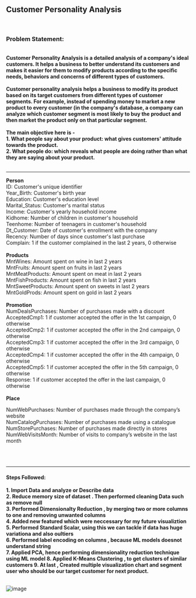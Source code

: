 <h2>Customer Personality Analysis</h2><br/>

<h3>Problem Statement:</h3> <br/>
<b>Customer Personality Analysis is a detailed analysis of a company's ideal customers. It helps a business to better understand its customers and makes it easier for them to modify products according to the specific needs, behaviors and concerns of different 
types of customers. 
<br/><br/>
Customer personality analysis helps a business to modify its product based on its target customers from different types of customer segments. For example, instead of spending money to market a new product to every customer (in the company's database, a company can analyze which customer segment is most likely to buy the product and then market the product only on that particular segment. 
  <br/><br/>
The main objective here is - <br/>
1. What people say about your product: what gives customers' attitude towards the product. <br/>
2. What people do: which reveals what people are doing rather than what they are saying about your product. 
</b><br/><br/>
<hr/>
<b>Person</b> <br/>
ID: Customer's unique identifier<br/>
Year_Birth: Customer's birth year<br/>
Education: Customer's education level<br/>
Marital_Status: Customer's marital status<br/>
Income: Customer's yearly household income<br/>
Kidhome: Number of children in customer's household<br/>
Teenhome: Number of teenagers in customer's household<br/>
Dt_Customer: Date of customer's enrollment with the company<br/>
Recency: Number of days since customer's last purchase<br/>
Complain: 1 if the customer complained in the last 2 years, 0 otherwise<br/><br/>
<b>Products</b>
<br/>
MntWines: Amount spent on wine in last 2 years<br/>
MntFruits: Amount spent on fruits in last 2 years<br/>
MntMeatProducts: Amount spent on meat in last 2 years<br/>
MntFishProducts: Amount spent on fish in last 2 years<br/>
MntSweetProducts: Amount spent on sweets in last 2 years<br/>
MntGoldProds: Amount spent on gold in last 2 years<br/><br/>
<b>Promotion</b>
<br/>
NumDealsPurchases: Number of purchases made with a discount<br/>
AcceptedCmp1: 1 if customer accepted the offer in the 1st campaign, 0 otherwise<br/>
AcceptedCmp2: 1 if customer accepted the offer in the 2nd campaign, 0 otherwise<br/>
AcceptedCmp3: 1 if customer accepted the offer in the 3rd campaign, 0 otherwise<br/>
AcceptedCmp4: 1 if customer accepted the offer in the 4th campaign, 0 otherwise<br/>
AcceptedCmp5: 1 if customer accepted the offer in the 5th campaign, 0 otherwise<br/>
Response: 1 if customer accepted the offer in the last campaign, 0 otherwise<br/><br/>
<b>Place</b>

NumWebPurchases: Number of purchases made through the company’s website<br/>
NumCatalogPurchases: Number of purchases made using a catalogue<br/>
NumStorePurchases: Number of purchases made directly in stores<br/>
NumWebVisitsMonth: Number of visits to company’s website in the last month<br/>

<br><br>
<hr/>
<h4>Steps Followed: </h4> 
<b>
  1. Import Data and analyze or Describe data <br/>
  2. Reduce memory size of dataset . Then performed cleaning Data such as remove null <br/>
  3. Performed Dimensionalty Reduction , by merging two or more columns to one and removing unwanted columns<br/>
  4. Added new featured which were neccessary for my future visualiztion<br/>
  5. Performed Standard Scalar, using this we can tackle if data has huge variationa and also oultiers<br/>
  6. Performed label encoding on columns , because ML models doesnot understand string<br/>
  7. Applied PCA, hence performing dimensionality reduction technique using ML model
  8. Applied K-Means Clustering , to get clusters of similar customers
  9. At last , Created multiple visualization chart and segment user who should be our target customer for next product.
</b>
<br/><br/>

![image](https://github.com/0Nits/CPA/assets/32134641/8fc132d1-af54-41d6-93b1-2da49c14bbd6)
